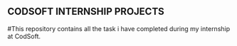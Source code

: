 ## CODSOFT INTERNSHIP PROJECTS
#This repository contains all the task i have completed during my internship at CodSoft.
